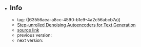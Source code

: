 - ## Info
	- tag: ((63556aea-a8cc-4590-b1e9-4a2c56abcb7a))
	- [Step-unrolled Denoising Autoencoders for Text Generation](https://openreview.net/forum?id=T0GpzBQ1Fg6)
	- [source link](https://github.com/vvvm23/sundae)
	- previous version:
	- next version: